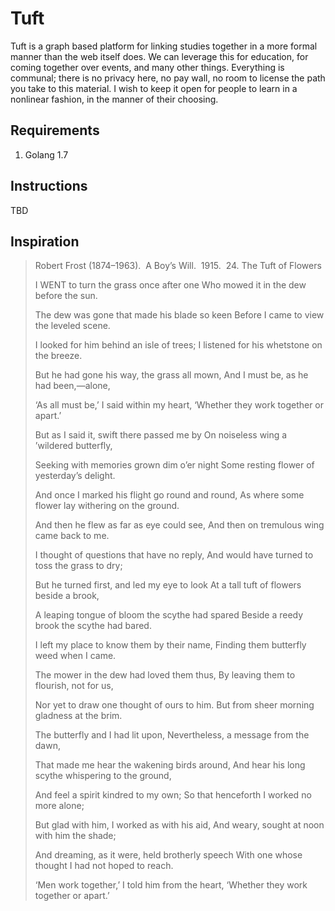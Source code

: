 # Tuft

Tuft is a graph based platform for linking studies together in a more formal manner than the web itself does. We can leverage this for education, for coming together over events, and many other things. Everything is communal; there is no privacy here, no pay wall, no room to license the path you take to this material. I wish to keep it open for people to learn in a nonlinear fashion, in the manner of their choosing.

## Requirements

1. Golang 1.7

## Instructions

TBD

## Inspiration

> Robert Frost (1874–1963).  A Boy’s Will.  1915. 
> 24. The Tuft of Flowers
> 
> I WENT to turn the grass once after one
> Who mowed it in the dew before the sun.
> 
> The dew was gone that made his blade so keen
> Before I came to view the leveled scene.
> 
> I looked for him behind an isle of trees;
> I listened for his whetstone on the breeze.
> 
> But he had gone his way, the grass all mown,
> And I must be, as he had been,—alone,
> 
> ‘As all must be,’ I said within my heart,
> ‘Whether they work together or apart.’
> 
> But as I said it, swift there passed me by
> On noiseless wing a ’wildered butterfly,
> 
> Seeking with memories grown dim o’er night
> Some resting flower of yesterday’s delight.
> 
> And once I marked his flight go round and round,
> As where some flower lay withering on the ground.
> 
> And then he flew as far as eye could see,
> And then on tremulous wing came back to me.
> 
> I thought of questions that have no reply,
> And would have turned to toss the grass to dry;
> 
> But he turned first, and led my eye to look
> At a tall tuft of flowers beside a brook,
> 
> A leaping tongue of bloom the scythe had spared
> Beside a reedy brook the scythe had bared.
> 
> I left my place to know them by their name,
> Finding them butterfly weed when I came.
> 
> The mower in the dew had loved them thus,
> By leaving them to flourish, not for us,
> 
> Nor yet to draw one thought of ours to him.
> But from sheer morning gladness at the brim.
> 
> The butterfly and I had lit upon,
> Nevertheless, a message from the dawn,
> 
> That made me hear the wakening birds around,
> And hear his long scythe whispering to the ground,
> 
> And feel a spirit kindred to my own;
> So that henceforth I worked no more alone;
> 
> But glad with him, I worked as with his aid,
> And weary, sought at noon with him the shade;
> 
> And dreaming, as it were, held brotherly speech
> With one whose thought I had not hoped to reach.
> 
> ‘Men work together,’ I told him from the heart,
> ‘Whether they work together or apart.’
